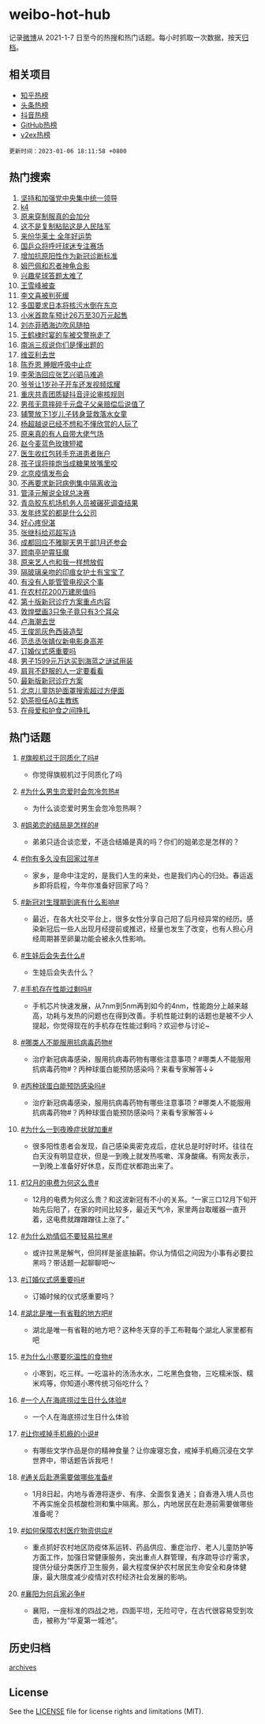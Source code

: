 # weibo-hot-hub

记录[微博](https://www.weibo.com)从 2021-1-7 日至今的热搜和热门话题。每小时抓取一次数据，按天[归档](archives)。

## 相关项目

- [知乎热榜](https://github.com/lonnyzhang423/zhihu-hot-hub)
- [头条热榜](https://github.com/lonnyzhang423/toutiao-hot-hub)
- [抖音热榜](https://github.com/lonnyzhang423/douyin-hot-hub)
- [GitHub热榜](https://github.com/lonnyzhang423/github-hot-hub)
- [v2ex热榜](https://github.com/lonnyzhang423/v2ex-hot-hub)


`更新时间：2023-01-06 18:11:58 +0800`

## 热门搜索

1. [坚持和加强党中央集中统一领导](https://m.weibo.cn/search?containerid=100103type%3D1%26t%3D10%26q%3D%23%E5%9D%9A%E6%8C%81%E5%92%8C%E5%8A%A0%E5%BC%BA%E5%85%9A%E4%B8%AD%E5%A4%AE%E9%9B%86%E4%B8%AD%E7%BB%9F%E4%B8%80%E9%A2%86%E5%AF%BC%23&stream_entry_id=51&isnewpage=1&extparam=seat%3D1%26dgr%3D0%26filter_type%3Drealtimehot%26pos%3D0%26c_type%3D51%26cate%3D10103%26display_time%3D1672999901%26pre_seqid%3D16729999014059854818&luicode=10000011&lfid=106003type%253D25%2526t%253D3%2526disable_hot%253D1%2526filter_type%253Drealtimehot)
1. [k4](https://m.weibo.cn/search?containerid=100103type%3D1%26t%3D10%26q%3Dk4&stream_entry_id=31&isnewpage=1&extparam=seat%3D1%26dgr%3D0%26flag%3D1%26pos%3D0%26lcate%3D5001%26cate%3D5001%26stream_entry_id%3D31%26band_rank%3D1%26filter_type%3Drealtimehot%26c_type%3D31%26q%3Dk4%26realpos%3D1%26display_time%3D1672999901%26pre_seqid%3D16729999014059854818&luicode=10000011&lfid=106003type%253D25%2526t%253D3%2526disable_hot%253D1%2526filter_type%253Drealtimehot)
1. [原来穿制服真的会加分](https://m.weibo.cn/search?containerid=100103type%3D1%26t%3D10%26q%3D%23%E5%8E%9F%E6%9D%A5%E7%A9%BF%E5%88%B6%E6%9C%8D%E7%9C%9F%E7%9A%84%E4%BC%9A%E5%8A%A0%E5%88%86%23&stream_entry_id=31&isnewpage=1&extparam=seat%3D1%26dgr%3D0%26flag%3D1%26pos%3D1%26lcate%3D5001%26cate%3D5001%26stream_entry_id%3D31%26band_rank%3D2%26filter_type%3Drealtimehot%26c_type%3D31%26q%3D%2523%25E5%258E%259F%25E6%259D%25A5%25E7%25A9%25BF%25E5%2588%25B6%25E6%259C%258D%25E7%259C%259F%25E7%259A%2584%25E4%25BC%259A%25E5%258A%25A0%25E5%2588%2586%2523%26realpos%3D2%26display_time%3D1672999901%26pre_seqid%3D16729999014059854818&luicode=10000011&lfid=106003type%253D25%2526t%253D3%2526disable_hot%253D1%2526filter_type%253Drealtimehot)
1. [这不是复制粘贴这是人民陆军](https://m.weibo.cn/search?containerid=100103type%3D1%26t%3D10%26q%3D%23%E8%BF%99%E4%B8%8D%E6%98%AF%E5%A4%8D%E5%88%B6%E7%B2%98%E8%B4%B4%E8%BF%99%E6%98%AF%E4%BA%BA%E6%B0%91%E9%99%86%E5%86%9B%23&stream_entry_id=31&isnewpage=1&extparam=seat%3D1%26dgr%3D0%26flag%3D1%26pos%3D2%26lcate%3D5001%26cate%3D5001%26stream_entry_id%3D31%26band_rank%3D3%26filter_type%3Drealtimehot%26c_type%3D31%26q%3D%2523%25E8%25BF%2599%25E4%25B8%258D%25E6%2598%25AF%25E5%25A4%258D%25E5%2588%25B6%25E7%25B2%2598%25E8%25B4%25B4%25E8%25BF%2599%25E6%2598%25AF%25E4%25BA%25BA%25E6%25B0%2591%25E9%2599%2586%25E5%2586%259B%2523%26realpos%3D3%26display_time%3D1672999901%26pre_seqid%3D16729999014059854818&luicode=10000011&lfid=106003type%253D25%2526t%253D3%2526disable_hot%253D1%2526filter_type%253Drealtimehot)
1. [来份华莱士 全年好运势](https://m.weibo.cn/search?containerid=100103type%3D1%26t%3D10%26q%3D%23%E6%9D%A5%E4%BB%BD%E5%8D%8E%E8%8E%B1%E5%A3%AB+%E5%85%A8%E5%B9%B4%E5%A5%BD%E8%BF%90%E5%8A%BF%23&stream_entry_id=31&isnewpage=1&extparam=seat%3D1%26pos%3D3%26lcate%3D5001%26cate%3D5001%26stream_entry_id%3D31%26band_rank%3D4%26topic_ad%3D1%26filter_type%3Drealtimehot%26adid%3D177376%26c_type%3D31%26q%3D%2523%25E6%259D%25A5%25E4%25BB%25BD%25E5%258D%258E%25E8%258E%25B1%25E5%25A3%25AB%2520%25E5%2585%25A8%25E5%25B9%25B4%25E5%25A5%25BD%25E8%25BF%2590%25E5%258A%25BF%2523%26dgr%3D0%26display_time%3D1672999901%26pre_seqid%3D16729999014059854818&luicode=10000011&lfid=106003type%253D25%2526t%253D3%2526disable_hot%253D1%2526filter_type%253Drealtimehot)
1. [国乒众将呼吁球迷专注赛场](https://m.weibo.cn/search?containerid=100103type%3D1%26t%3D10%26q%3D%23%E5%9B%BD%E4%B9%92%E4%BC%97%E5%B0%86%E5%91%BC%E5%90%81%E7%90%83%E8%BF%B7%E4%B8%93%E6%B3%A8%E8%B5%9B%E5%9C%BA%23&stream_entry_id=31&isnewpage=1&extparam=seat%3D1%26dgr%3D0%26flag%3D1%26pos%3D4%26lcate%3D5001%26cate%3D5001%26stream_entry_id%3D31%26band_rank%3D4%26filter_type%3Drealtimehot%26c_type%3D31%26q%3D%2523%25E5%259B%25BD%25E4%25B9%2592%25E4%25BC%2597%25E5%25B0%2586%25E5%2591%25BC%25E5%2590%2581%25E7%2590%2583%25E8%25BF%25B7%25E4%25B8%2593%25E6%25B3%25A8%25E8%25B5%259B%25E5%259C%25BA%2523%26realpos%3D4%26display_time%3D1672999901%26pre_seqid%3D16729999014059854818&luicode=10000011&lfid=106003type%253D25%2526t%253D3%2526disable_hot%253D1%2526filter_type%253Drealtimehot)
1. [增加抗原阳性作为新冠诊断标准](https://m.weibo.cn/search?containerid=100103type%3D1%26t%3D10%26q%3D%23%E5%A2%9E%E5%8A%A0%E6%8A%97%E5%8E%9F%E9%98%B3%E6%80%A7%E4%BD%9C%E4%B8%BA%E6%96%B0%E5%86%A0%E8%AF%8A%E6%96%AD%E6%A0%87%E5%87%86%23&stream_entry_id=31&isnewpage=1&extparam=seat%3D1%26dgr%3D0%26flag%3D1%26pos%3D5%26lcate%3D5001%26cate%3D5001%26stream_entry_id%3D31%26band_rank%3D5%26filter_type%3Drealtimehot%26c_type%3D31%26q%3D%2523%25E5%25A2%259E%25E5%258A%25A0%25E6%258A%2597%25E5%258E%259F%25E9%2598%25B3%25E6%2580%25A7%25E4%25BD%259C%25E4%25B8%25BA%25E6%2596%25B0%25E5%2586%25A0%25E8%25AF%258A%25E6%2596%25AD%25E6%25A0%2587%25E5%2587%2586%2523%26realpos%3D5%26display_time%3D1672999901%26pre_seqid%3D16729999014059854818&luicode=10000011&lfid=106003type%253D25%2526t%253D3%2526disable_hot%253D1%2526filter_type%253Drealtimehot)
1. [姆巴佩和忍者神龟合影](https://m.weibo.cn/search?containerid=100103type%3D1%26t%3D10%26q%3D%23%E5%A7%86%E5%B7%B4%E4%BD%A9%E5%92%8C%E5%BF%8D%E8%80%85%E7%A5%9E%E9%BE%9F%E5%90%88%E5%BD%B1%23&stream_entry_id=31&isnewpage=1&extparam=seat%3D1%26dgr%3D0%26flag%3D1%26pos%3D6%26lcate%3D5001%26cate%3D5001%26stream_entry_id%3D31%26band_rank%3D6%26filter_type%3Drealtimehot%26c_type%3D31%26q%3D%2523%25E5%25A7%2586%25E5%25B7%25B4%25E4%25BD%25A9%25E5%2592%258C%25E5%25BF%258D%25E8%2580%2585%25E7%25A5%259E%25E9%25BE%259F%25E5%2590%2588%25E5%25BD%25B1%2523%26realpos%3D6%26display_time%3D1672999901%26pre_seqid%3D16729999014059854818&luicode=10000011&lfid=106003type%253D25%2526t%253D3%2526disable_hot%253D1%2526filter_type%253Drealtimehot)
1. [兴趣星球答题太难了](https://m.weibo.cn/search?containerid=100103type%3D1%26t%3D10%26q%3D%23%E5%85%B4%E8%B6%A3%E6%98%9F%E7%90%83%E7%AD%94%E9%A2%98%E5%A4%AA%E9%9A%BE%E4%BA%86%23&stream_entry_id=31&isnewpage=1&extparam=seat%3D1%26pos%3D7%26lcate%3D5001%26cate%3D5001%26stream_entry_id%3D31%26band_rank%3D7%26filter_type%3Drealtimehot%26adid%3D177410%26c_type%3D31%26q%3D%2523%25E5%2585%25B4%25E8%25B6%25A3%25E6%2598%259F%25E7%2590%2583%25E7%25AD%2594%25E9%25A2%2598%25E5%25A4%25AA%25E9%259A%25BE%25E4%25BA%2586%2523%26dgr%3D0%26display_time%3D1672999901%26pre_seqid%3D16729999014059854818&luicode=10000011&lfid=106003type%253D25%2526t%253D3%2526disable_hot%253D1%2526filter_type%253Drealtimehot)
1. [王雪峰被查](https://m.weibo.cn/search?containerid=100103type%3D1%26t%3D10%26q%3D%23%E7%8E%8B%E9%9B%AA%E5%B3%B0%E8%A2%AB%E6%9F%A5%23&stream_entry_id=31&isnewpage=1&extparam=seat%3D1%26dgr%3D0%26flag%3D0%26pos%3D8%26lcate%3D5001%26cate%3D5001%26stream_entry_id%3D31%26band_rank%3D7%26filter_type%3Drealtimehot%26c_type%3D31%26q%3D%2523%25E7%258E%258B%25E9%259B%25AA%25E5%25B3%25B0%25E8%25A2%25AB%25E6%259F%25A5%2523%26realpos%3D7%26display_time%3D1672999901%26pre_seqid%3D16729999014059854818&luicode=10000011&lfid=106003type%253D25%2526t%253D3%2526disable_hot%253D1%2526filter_type%253Drealtimehot)
1. [李文喜被判死缓](https://m.weibo.cn/search?containerid=100103type%3D1%26t%3D10%26q%3D%23%E6%9D%8E%E6%96%87%E5%96%9C%E8%A2%AB%E5%88%A4%E6%AD%BB%E7%BC%93%23&stream_entry_id=31&isnewpage=1&extparam=seat%3D1%26dgr%3D0%26flag%3D1%26pos%3D9%26lcate%3D5001%26cate%3D5001%26stream_entry_id%3D31%26band_rank%3D8%26filter_type%3Drealtimehot%26c_type%3D31%26q%3D%2523%25E6%259D%258E%25E6%2596%2587%25E5%2596%259C%25E8%25A2%25AB%25E5%2588%25A4%25E6%25AD%25BB%25E7%25BC%2593%2523%26realpos%3D8%26display_time%3D1672999901%26pre_seqid%3D16729999014059854818&luicode=10000011&lfid=106003type%253D25%2526t%253D3%2526disable_hot%253D1%2526filter_type%253Drealtimehot)
1. [多国要求日本将核污水倒在东京](https://m.weibo.cn/search?containerid=100103type%3D1%26t%3D10%26q%3D%23%E5%A4%9A%E5%9B%BD%E8%A6%81%E6%B1%82%E6%97%A5%E6%9C%AC%E5%B0%86%E6%A0%B8%E6%B1%A1%E6%B0%B4%E5%80%92%E5%9C%A8%E4%B8%9C%E4%BA%AC%23&stream_entry_id=31&isnewpage=1&extparam=seat%3D1%26dgr%3D0%26flag%3D0%26pos%3D10%26lcate%3D5001%26cate%3D5001%26stream_entry_id%3D31%26band_rank%3D9%26filter_type%3Drealtimehot%26c_type%3D31%26q%3D%2523%25E5%25A4%259A%25E5%259B%25BD%25E8%25A6%2581%25E6%25B1%2582%25E6%2597%25A5%25E6%259C%25AC%25E5%25B0%2586%25E6%25A0%25B8%25E6%25B1%25A1%25E6%25B0%25B4%25E5%2580%2592%25E5%259C%25A8%25E4%25B8%259C%25E4%25BA%25AC%2523%26realpos%3D9%26display_time%3D1672999901%26pre_seqid%3D16729999014059854818&luicode=10000011&lfid=106003type%253D25%2526t%253D3%2526disable_hot%253D1%2526filter_type%253Drealtimehot)
1. [小米首款车预计26万至30万元起售](https://m.weibo.cn/search?containerid=100103type%3D1%26t%3D10%26q%3D%23%E5%B0%8F%E7%B1%B3%E9%A6%96%E6%AC%BE%E8%BD%A6%E9%A2%84%E8%AE%A126%E4%B8%87%E8%87%B330%E4%B8%87%E5%85%83%E8%B5%B7%E5%94%AE%23&stream_entry_id=31&isnewpage=1&extparam=seat%3D1%26dgr%3D0%26flag%3D1%26pos%3D11%26lcate%3D5001%26cate%3D5001%26stream_entry_id%3D31%26band_rank%3D10%26filter_type%3Drealtimehot%26c_type%3D31%26q%3D%2523%25E5%25B0%258F%25E7%25B1%25B3%25E9%25A6%2596%25E6%25AC%25BE%25E8%25BD%25A6%25E9%25A2%2584%25E8%25AE%25A126%25E4%25B8%2587%25E8%2587%25B330%25E4%25B8%2587%25E5%2585%2583%25E8%25B5%25B7%25E5%2594%25AE%2523%26realpos%3D10%26display_time%3D1672999901%26pre_seqid%3D16729999014059854818&luicode=10000011&lfid=106003type%253D25%2526t%253D3%2526disable_hot%253D1%2526filter_type%253Drealtimehot)
1. [刘亦菲晒海边吹风随拍](https://m.weibo.cn/search?containerid=100103type%3D1%26t%3D10%26q%3D%23%E5%88%98%E4%BA%A6%E8%8F%B2%E6%99%92%E6%B5%B7%E8%BE%B9%E5%90%B9%E9%A3%8E%E9%9A%8F%E6%8B%8D%23&stream_entry_id=31&isnewpage=1&extparam=seat%3D1%26dgr%3D0%26flag%3D1%26pos%3D12%26lcate%3D5001%26cate%3D5001%26stream_entry_id%3D31%26band_rank%3D11%26filter_type%3Drealtimehot%26c_type%3D31%26q%3D%2523%25E5%2588%2598%25E4%25BA%25A6%25E8%258F%25B2%25E6%2599%2592%25E6%25B5%25B7%25E8%25BE%25B9%25E5%2590%25B9%25E9%25A3%258E%25E9%259A%258F%25E6%258B%258D%2523%26realpos%3D11%26display_time%3D1672999901%26pre_seqid%3D16729999014059854818&luicode=10000011&lfid=106003type%253D25%2526t%253D3%2526disable_hot%253D1%2526filter_type%253Drealtimehot)
1. [王鹤棣时宴的车被交警拖走了](https://m.weibo.cn/search?containerid=100103type%3D1%26t%3D10%26q%3D%23%E7%8E%8B%E9%B9%A4%E6%A3%A3%E6%97%B6%E5%AE%B4%E7%9A%84%E8%BD%A6%E8%A2%AB%E4%BA%A4%E8%AD%A6%E6%8B%96%E8%B5%B0%E4%BA%86%23&stream_entry_id=31&isnewpage=1&extparam=seat%3D1%26dgr%3D0%26flag%3D2%26pos%3D13%26lcate%3D5001%26cate%3D5001%26stream_entry_id%3D31%26band_rank%3D12%26filter_type%3Drealtimehot%26c_type%3D31%26q%3D%2523%25E7%258E%258B%25E9%25B9%25A4%25E6%25A3%25A3%25E6%2597%25B6%25E5%25AE%25B4%25E7%259A%2584%25E8%25BD%25A6%25E8%25A2%25AB%25E4%25BA%25A4%25E8%25AD%25A6%25E6%258B%2596%25E8%25B5%25B0%25E4%25BA%2586%2523%26realpos%3D12%26display_time%3D1672999901%26pre_seqid%3D16729999014059854818&luicode=10000011&lfid=106003type%253D25%2526t%253D3%2526disable_hot%253D1%2526filter_type%253Drealtimehot)
1. [南派三叔说你们是懂出题的](https://m.weibo.cn/search?containerid=100103type%3D1%26t%3D10%26q%3D%23%E5%8D%97%E6%B4%BE%E4%B8%89%E5%8F%94%E8%AF%B4%E4%BD%A0%E4%BB%AC%E6%98%AF%E6%87%82%E5%87%BA%E9%A2%98%E7%9A%84%23&stream_entry_id=31&isnewpage=1&extparam=seat%3D1%26dgr%3D0%26flag%3D1%26pos%3D14%26lcate%3D5001%26cate%3D5001%26stream_entry_id%3D31%26band_rank%3D13%26filter_type%3Drealtimehot%26c_type%3D31%26q%3D%2523%25E5%258D%2597%25E6%25B4%25BE%25E4%25B8%2589%25E5%258F%2594%25E8%25AF%25B4%25E4%25BD%25A0%25E4%25BB%25AC%25E6%2598%25AF%25E6%2587%2582%25E5%2587%25BA%25E9%25A2%2598%25E7%259A%2584%2523%26realpos%3D13%26display_time%3D1672999901%26pre_seqid%3D16729999014059854818&luicode=10000011&lfid=106003type%253D25%2526t%253D3%2526disable_hot%253D1%2526filter_type%253Drealtimehot)
1. [维亚利去世](https://m.weibo.cn/search?containerid=100103type%3D1%26t%3D10%26q%3D%23%E7%BB%B4%E4%BA%9A%E5%88%A9%E5%8E%BB%E4%B8%96%23&stream_entry_id=31&isnewpage=1&extparam=seat%3D1%26dgr%3D0%26flag%3D1%26pos%3D15%26lcate%3D5001%26cate%3D5001%26stream_entry_id%3D31%26band_rank%3D14%26filter_type%3Drealtimehot%26c_type%3D31%26q%3D%2523%25E7%25BB%25B4%25E4%25BA%259A%25E5%2588%25A9%25E5%258E%25BB%25E4%25B8%2596%2523%26realpos%3D14%26display_time%3D1672999901%26pre_seqid%3D16729999014059854818&luicode=10000011&lfid=106003type%253D25%2526t%253D3%2526disable_hot%253D1%2526filter_type%253Drealtimehot)
1. [陈乔恩 睡眠呼吸中止症](https://m.weibo.cn/search?containerid=100103type%3D1%26t%3D10%26q%3D%E9%99%88%E4%B9%94%E6%81%A9+%E7%9D%A1%E7%9C%A0%E5%91%BC%E5%90%B8%E4%B8%AD%E6%AD%A2%E7%97%87&stream_entry_id=31&isnewpage=1&extparam=seat%3D1%26dgr%3D0%26flag%3D2%26pos%3D16%26lcate%3D5001%26cate%3D5001%26stream_entry_id%3D31%26band_rank%3D15%26filter_type%3Drealtimehot%26c_type%3D31%26q%3D%25E9%2599%2588%25E4%25B9%2594%25E6%2581%25A9%2520%25E7%259D%25A1%25E7%259C%25A0%25E5%2591%25BC%25E5%2590%25B8%25E4%25B8%25AD%25E6%25AD%25A2%25E7%2597%2587%26realpos%3D15%26display_time%3D1672999901%26pre_seqid%3D16729999014059854818&luicode=10000011&lfid=106003type%253D25%2526t%253D3%2526disable_hot%253D1%2526filter_type%253Drealtimehot)
1. [李荣浩回应张艺兴驷马难追](https://m.weibo.cn/search?containerid=100103type%3D1%26t%3D10%26q%3D%23%E6%9D%8E%E8%8D%A3%E6%B5%A9%E5%9B%9E%E5%BA%94%E5%BC%A0%E8%89%BA%E5%85%B4%E9%A9%B7%E9%A9%AC%E9%9A%BE%E8%BF%BD%23&stream_entry_id=31&isnewpage=1&extparam=seat%3D1%26dgr%3D0%26flag%3D0%26pos%3D17%26lcate%3D5001%26cate%3D5001%26stream_entry_id%3D31%26band_rank%3D16%26filter_type%3Drealtimehot%26c_type%3D31%26q%3D%2523%25E6%259D%258E%25E8%258D%25A3%25E6%25B5%25A9%25E5%259B%259E%25E5%25BA%2594%25E5%25BC%25A0%25E8%2589%25BA%25E5%2585%25B4%25E9%25A9%25B7%25E9%25A9%25AC%25E9%259A%25BE%25E8%25BF%25BD%2523%26realpos%3D16%26display_time%3D1672999901%26pre_seqid%3D16729999014059854818&luicode=10000011&lfid=106003type%253D25%2526t%253D3%2526disable_hot%253D1%2526filter_type%253Drealtimehot)
1. [爷爷让1岁孙子开车还发视频炫耀](https://m.weibo.cn/search?containerid=100103type%3D1%26t%3D10%26q%3D%23%E7%88%B7%E7%88%B7%E8%AE%A91%E5%B2%81%E5%AD%99%E5%AD%90%E5%BC%80%E8%BD%A6%E8%BF%98%E5%8F%91%E8%A7%86%E9%A2%91%E7%82%AB%E8%80%80%23&stream_entry_id=31&isnewpage=1&extparam=seat%3D1%26dgr%3D0%26flag%3D0%26pos%3D18%26lcate%3D5001%26cate%3D5001%26stream_entry_id%3D31%26band_rank%3D17%26filter_type%3Drealtimehot%26c_type%3D31%26q%3D%2523%25E7%2588%25B7%25E7%2588%25B7%25E8%25AE%25A91%25E5%25B2%2581%25E5%25AD%2599%25E5%25AD%2590%25E5%25BC%2580%25E8%25BD%25A6%25E8%25BF%2598%25E5%258F%2591%25E8%25A7%2586%25E9%25A2%2591%25E7%2582%25AB%25E8%2580%2580%2523%26realpos%3D17%26display_time%3D1672999901%26pre_seqid%3D16729999014059854818&luicode=10000011&lfid=106003type%253D25%2526t%253D3%2526disable_hot%253D1%2526filter_type%253Drealtimehot)
1. [重庆共青团质疑抖音评论审核规则](https://m.weibo.cn/search?containerid=100103type%3D1%26t%3D10%26q%3D%23%E9%87%8D%E5%BA%86%E5%85%B1%E9%9D%92%E5%9B%A2%E8%B4%A8%E7%96%91%E6%8A%96%E9%9F%B3%E8%AF%84%E8%AE%BA%E5%AE%A1%E6%A0%B8%E8%A7%84%E5%88%99%23&stream_entry_id=31&isnewpage=1&extparam=seat%3D1%26dgr%3D0%26flag%3D0%26pos%3D19%26lcate%3D5001%26cate%3D5001%26stream_entry_id%3D31%26band_rank%3D18%26filter_type%3Drealtimehot%26c_type%3D31%26q%3D%2523%25E9%2587%258D%25E5%25BA%2586%25E5%2585%25B1%25E9%259D%2592%25E5%259B%25A2%25E8%25B4%25A8%25E7%2596%2591%25E6%258A%2596%25E9%259F%25B3%25E8%25AF%2584%25E8%25AE%25BA%25E5%25AE%25A1%25E6%25A0%25B8%25E8%25A7%2584%25E5%2588%2599%2523%26realpos%3D18%26display_time%3D1672999901%26pre_seqid%3D16729999014059854818&luicode=10000011&lfid=106003type%253D25%2526t%253D3%2526disable_hot%253D1%2526filter_type%253Drealtimehot)
1. [男孩无意摔碎千元盘子父亲赔偿后说值了](https://m.weibo.cn/search?containerid=100103type%3D1%26t%3D10%26q%3D%23%E7%94%B7%E5%AD%A9%E6%97%A0%E6%84%8F%E6%91%94%E7%A2%8E%E5%8D%83%E5%85%83%E7%9B%98%E5%AD%90%E7%88%B6%E4%BA%B2%E8%B5%94%E5%81%BF%E5%90%8E%E8%AF%B4%E5%80%BC%E4%BA%86%23&stream_entry_id=31&isnewpage=1&extparam=seat%3D1%26dgr%3D0%26flag%3D2%26pos%3D20%26lcate%3D5001%26cate%3D5001%26stream_entry_id%3D31%26band_rank%3D19%26filter_type%3Drealtimehot%26c_type%3D31%26q%3D%2523%25E7%2594%25B7%25E5%25AD%25A9%25E6%2597%25A0%25E6%2584%258F%25E6%2591%2594%25E7%25A2%258E%25E5%258D%2583%25E5%2585%2583%25E7%259B%2598%25E5%25AD%2590%25E7%2588%25B6%25E4%25BA%25B2%25E8%25B5%2594%25E5%2581%25BF%25E5%2590%258E%25E8%25AF%25B4%25E5%2580%25BC%25E4%25BA%2586%2523%26realpos%3D19%26display_time%3D1672999901%26pre_seqid%3D16729999014059854818&luicode=10000011&lfid=106003type%253D25%2526t%253D3%2526disable_hot%253D1%2526filter_type%253Drealtimehot)
1. [辅警放下1岁儿子转身营救落水女童](https://m.weibo.cn/search?containerid=100103type%3D1%26t%3D10%26q%3D%23%E8%BE%85%E8%AD%A6%E6%94%BE%E4%B8%8B1%E5%B2%81%E5%84%BF%E5%AD%90%E8%BD%AC%E8%BA%AB%E8%90%A5%E6%95%91%E8%90%BD%E6%B0%B4%E5%A5%B3%E7%AB%A5%23&stream_entry_id=31&isnewpage=1&extparam=seat%3D1%26dgr%3D0%26flag%3D1%26pos%3D21%26lcate%3D5001%26cate%3D5001%26stream_entry_id%3D31%26band_rank%3D20%26filter_type%3Drealtimehot%26c_type%3D31%26q%3D%2523%25E8%25BE%2585%25E8%25AD%25A6%25E6%2594%25BE%25E4%25B8%258B1%25E5%25B2%2581%25E5%2584%25BF%25E5%25AD%2590%25E8%25BD%25AC%25E8%25BA%25AB%25E8%2590%25A5%25E6%2595%2591%25E8%2590%25BD%25E6%25B0%25B4%25E5%25A5%25B3%25E7%25AB%25A5%2523%26realpos%3D20%26display_time%3D1672999901%26pre_seqid%3D16729999014059854818&luicode=10000011&lfid=106003type%253D25%2526t%253D3%2526disable_hot%253D1%2526filter_type%253Drealtimehot)
1. [杨超越说已经不想和不懂欣赏的人玩了](https://m.weibo.cn/search?containerid=100103type%3D1%26t%3D10%26q%3D%23%E6%9D%A8%E8%B6%85%E8%B6%8A%E8%AF%B4%E5%B7%B2%E7%BB%8F%E4%B8%8D%E6%83%B3%E5%92%8C%E4%B8%8D%E6%87%82%E6%AC%A3%E8%B5%8F%E7%9A%84%E4%BA%BA%E7%8E%A9%E4%BA%86%23&stream_entry_id=31&isnewpage=1&extparam=seat%3D1%26dgr%3D0%26flag%3D1%26pos%3D22%26lcate%3D5001%26cate%3D5001%26stream_entry_id%3D31%26band_rank%3D21%26filter_type%3Drealtimehot%26c_type%3D31%26q%3D%2523%25E6%259D%25A8%25E8%25B6%2585%25E8%25B6%258A%25E8%25AF%25B4%25E5%25B7%25B2%25E7%25BB%258F%25E4%25B8%258D%25E6%2583%25B3%25E5%2592%258C%25E4%25B8%258D%25E6%2587%2582%25E6%25AC%25A3%25E8%25B5%258F%25E7%259A%2584%25E4%25BA%25BA%25E7%258E%25A9%25E4%25BA%2586%2523%26realpos%3D21%26display_time%3D1672999901%26pre_seqid%3D16729999014059854818&luicode=10000011&lfid=106003type%253D25%2526t%253D3%2526disable_hot%253D1%2526filter_type%253Drealtimehot)
1. [原来真的有人自带大佬气场](https://m.weibo.cn/search?containerid=100103type%3D1%26t%3D10%26q%3D%23%E5%8E%9F%E6%9D%A5%E7%9C%9F%E7%9A%84%E6%9C%89%E4%BA%BA%E8%87%AA%E5%B8%A6%E5%A4%A7%E4%BD%AC%E6%B0%94%E5%9C%BA%23&stream_entry_id=31&isnewpage=1&extparam=seat%3D1%26dgr%3D0%26flag%3D0%26pos%3D23%26lcate%3D5001%26cate%3D5001%26stream_entry_id%3D31%26band_rank%3D22%26filter_type%3Drealtimehot%26c_type%3D31%26q%3D%2523%25E5%258E%259F%25E6%259D%25A5%25E7%259C%259F%25E7%259A%2584%25E6%259C%2589%25E4%25BA%25BA%25E8%2587%25AA%25E5%25B8%25A6%25E5%25A4%25A7%25E4%25BD%25AC%25E6%25B0%2594%25E5%259C%25BA%2523%26realpos%3D22%26display_time%3D1672999901%26pre_seqid%3D16729999014059854818&luicode=10000011&lfid=106003type%253D25%2526t%253D3%2526disable_hot%253D1%2526filter_type%253Drealtimehot)
1. [赵今麦蓝色玫瑰短裙](https://m.weibo.cn/search?containerid=100103type%3D1%26t%3D10%26q%3D%23%E8%B5%B5%E4%BB%8A%E9%BA%A6%E8%93%9D%E8%89%B2%E7%8E%AB%E7%91%B0%E7%9F%AD%E8%A3%99%23&stream_entry_id=31&isnewpage=1&extparam=seat%3D1%26dgr%3D0%26flag%3D0%26pos%3D24%26lcate%3D5001%26cate%3D5001%26stream_entry_id%3D31%26band_rank%3D23%26filter_type%3Drealtimehot%26c_type%3D31%26q%3D%2523%25E8%25B5%25B5%25E4%25BB%258A%25E9%25BA%25A6%25E8%2593%259D%25E8%2589%25B2%25E7%258E%25AB%25E7%2591%25B0%25E7%259F%25AD%25E8%25A3%2599%2523%26realpos%3D23%26display_time%3D1672999901%26pre_seqid%3D16729999014059854818&luicode=10000011&lfid=106003type%253D25%2526t%253D3%2526disable_hot%253D1%2526filter_type%253Drealtimehot)
1. [医生收红包转手充进患者账户](https://m.weibo.cn/search?containerid=100103type%3D1%26t%3D10%26q%3D%23%E5%8C%BB%E7%94%9F%E6%94%B6%E7%BA%A2%E5%8C%85%E8%BD%AC%E6%89%8B%E5%85%85%E8%BF%9B%E6%82%A3%E8%80%85%E8%B4%A6%E6%88%B7%23&stream_entry_id=31&isnewpage=1&extparam=seat%3D1%26dgr%3D0%26flag%3D0%26pos%3D25%26lcate%3D5001%26cate%3D5001%26stream_entry_id%3D31%26band_rank%3D24%26filter_type%3Drealtimehot%26c_type%3D31%26q%3D%2523%25E5%258C%25BB%25E7%2594%259F%25E6%2594%25B6%25E7%25BA%25A2%25E5%258C%2585%25E8%25BD%25AC%25E6%2589%258B%25E5%2585%2585%25E8%25BF%259B%25E6%2582%25A3%25E8%2580%2585%25E8%25B4%25A6%25E6%2588%25B7%2523%26realpos%3D24%26display_time%3D1672999901%26pre_seqid%3D16729999014059854818&luicode=10000011&lfid=106003type%253D25%2526t%253D3%2526disable_hot%253D1%2526filter_type%253Drealtimehot)
1. [孩子误将摔炮当成糖果放嘴里咬](https://m.weibo.cn/search?containerid=100103type%3D1%26t%3D10%26q%3D%23%E5%AD%A9%E5%AD%90%E8%AF%AF%E5%B0%86%E6%91%94%E7%82%AE%E5%BD%93%E6%88%90%E7%B3%96%E6%9E%9C%E6%94%BE%E5%98%B4%E9%87%8C%E5%92%AC%23&stream_entry_id=31&isnewpage=1&extparam=seat%3D1%26dgr%3D0%26flag%3D0%26pos%3D26%26lcate%3D5001%26cate%3D5001%26stream_entry_id%3D31%26band_rank%3D25%26filter_type%3Drealtimehot%26c_type%3D31%26q%3D%2523%25E5%25AD%25A9%25E5%25AD%2590%25E8%25AF%25AF%25E5%25B0%2586%25E6%2591%2594%25E7%2582%25AE%25E5%25BD%2593%25E6%2588%2590%25E7%25B3%2596%25E6%259E%259C%25E6%2594%25BE%25E5%2598%25B4%25E9%2587%258C%25E5%2592%25AC%2523%26realpos%3D25%26display_time%3D1672999901%26pre_seqid%3D16729999014059854818&luicode=10000011&lfid=106003type%253D25%2526t%253D3%2526disable_hot%253D1%2526filter_type%253Drealtimehot)
1. [北京疫情发布会](https://m.weibo.cn/search?containerid=100103type%3D1%26t%3D10%26q%3D%23%E5%8C%97%E4%BA%AC%E7%96%AB%E6%83%85%E5%8F%91%E5%B8%83%E4%BC%9A%23&stream_entry_id=31&isnewpage=1&extparam=seat%3D1%26dgr%3D0%26flag%3D0%26pos%3D27%26lcate%3D5001%26cate%3D5001%26stream_entry_id%3D31%26band_rank%3D26%26filter_type%3Drealtimehot%26c_type%3D31%26q%3D%2523%25E5%258C%2597%25E4%25BA%25AC%25E7%2596%25AB%25E6%2583%2585%25E5%258F%2591%25E5%25B8%2583%25E4%25BC%259A%2523%26realpos%3D26%26display_time%3D1672999901%26pre_seqid%3D16729999014059854818&luicode=10000011&lfid=106003type%253D25%2526t%253D3%2526disable_hot%253D1%2526filter_type%253Drealtimehot)
1. [不再要求新冠病例集中隔离收治](https://m.weibo.cn/search?containerid=100103type%3D1%26t%3D10%26q%3D%23%E4%B8%8D%E5%86%8D%E8%A6%81%E6%B1%82%E6%96%B0%E5%86%A0%E7%97%85%E4%BE%8B%E9%9B%86%E4%B8%AD%E9%9A%94%E7%A6%BB%E6%94%B6%E6%B2%BB%23&stream_entry_id=31&isnewpage=1&extparam=seat%3D1%26dgr%3D0%26flag%3D1%26pos%3D28%26lcate%3D5001%26cate%3D5001%26stream_entry_id%3D31%26band_rank%3D27%26filter_type%3Drealtimehot%26c_type%3D31%26q%3D%2523%25E4%25B8%258D%25E5%2586%258D%25E8%25A6%2581%25E6%25B1%2582%25E6%2596%25B0%25E5%2586%25A0%25E7%2597%2585%25E4%25BE%258B%25E9%259B%2586%25E4%25B8%25AD%25E9%259A%2594%25E7%25A6%25BB%25E6%2594%25B6%25E6%25B2%25BB%2523%26realpos%3D27%26display_time%3D1672999901%26pre_seqid%3D16729999014059854818&luicode=10000011&lfid=106003type%253D25%2526t%253D3%2526disable_hot%253D1%2526filter_type%253Drealtimehot)
1. [管泽元解说全球总决赛](https://m.weibo.cn/search?containerid=100103type%3D1%26t%3D10%26q%3D%23%E7%AE%A1%E6%B3%BD%E5%85%83%E8%A7%A3%E8%AF%B4%E5%85%A8%E7%90%83%E6%80%BB%E5%86%B3%E8%B5%9B%23&stream_entry_id=31&isnewpage=1&extparam=seat%3D1%26dgr%3D0%26flag%3D1%26pos%3D29%26lcate%3D5001%26cate%3D5001%26stream_entry_id%3D31%26band_rank%3D28%26filter_type%3Drealtimehot%26c_type%3D31%26q%3D%2523%25E7%25AE%25A1%25E6%25B3%25BD%25E5%2585%2583%25E8%25A7%25A3%25E8%25AF%25B4%25E5%2585%25A8%25E7%2590%2583%25E6%2580%25BB%25E5%2586%25B3%25E8%25B5%259B%2523%26realpos%3D28%26display_time%3D1672999901%26pre_seqid%3D16729999014059854818&luicode=10000011&lfid=106003type%253D25%2526t%253D3%2526disable_hot%253D1%2526filter_type%253Drealtimehot)
1. [青岛胶东机场机务人员被碾死调查结果](https://m.weibo.cn/search?containerid=100103type%3D1%26t%3D10%26q%3D%23%E9%9D%92%E5%B2%9B%E8%83%B6%E4%B8%9C%E6%9C%BA%E5%9C%BA%E6%9C%BA%E5%8A%A1%E4%BA%BA%E5%91%98%E8%A2%AB%E7%A2%BE%E6%AD%BB%E8%B0%83%E6%9F%A5%E7%BB%93%E6%9E%9C%23&stream_entry_id=31&isnewpage=1&extparam=seat%3D1%26dgr%3D0%26flag%3D0%26pos%3D30%26lcate%3D5001%26cate%3D5001%26stream_entry_id%3D31%26band_rank%3D29%26filter_type%3Drealtimehot%26c_type%3D31%26q%3D%2523%25E9%259D%2592%25E5%25B2%259B%25E8%2583%25B6%25E4%25B8%259C%25E6%259C%25BA%25E5%259C%25BA%25E6%259C%25BA%25E5%258A%25A1%25E4%25BA%25BA%25E5%2591%2598%25E8%25A2%25AB%25E7%25A2%25BE%25E6%25AD%25BB%25E8%25B0%2583%25E6%259F%25A5%25E7%25BB%2593%25E6%259E%259C%2523%26realpos%3D29%26display_time%3D1672999901%26pre_seqid%3D16729999014059854818&luicode=10000011&lfid=106003type%253D25%2526t%253D3%2526disable_hot%253D1%2526filter_type%253Drealtimehot)
1. [发年终奖的都是什么公司](https://m.weibo.cn/search?containerid=100103type%3D1%26t%3D10%26q%3D%23%E5%8F%91%E5%B9%B4%E7%BB%88%E5%A5%96%E7%9A%84%E9%83%BD%E6%98%AF%E4%BB%80%E4%B9%88%E5%85%AC%E5%8F%B8%23&stream_entry_id=31&isnewpage=1&extparam=seat%3D1%26dgr%3D0%26flag%3D0%26pos%3D31%26lcate%3D5001%26cate%3D5001%26stream_entry_id%3D31%26band_rank%3D30%26filter_type%3Drealtimehot%26c_type%3D31%26q%3D%2523%25E5%258F%2591%25E5%25B9%25B4%25E7%25BB%2588%25E5%25A5%2596%25E7%259A%2584%25E9%2583%25BD%25E6%2598%25AF%25E4%25BB%2580%25E4%25B9%2588%25E5%2585%25AC%25E5%258F%25B8%2523%26realpos%3D30%26display_time%3D1672999901%26pre_seqid%3D16729999014059854818&luicode=10000011&lfid=106003type%253D25%2526t%253D3%2526disable_hot%253D1%2526filter_type%253Drealtimehot)
1. [好心疼倪湛](https://m.weibo.cn/search?containerid=100103type%3D1%26t%3D10%26q%3D%23%E5%A5%BD%E5%BF%83%E7%96%BC%E5%80%AA%E6%B9%9B%23&stream_entry_id=31&isnewpage=1&extparam=seat%3D1%26dgr%3D0%26flag%3D1%26pos%3D32%26lcate%3D5001%26cate%3D5001%26stream_entry_id%3D31%26band_rank%3D31%26filter_type%3Drealtimehot%26c_type%3D31%26q%3D%2523%25E5%25A5%25BD%25E5%25BF%2583%25E7%2596%25BC%25E5%2580%25AA%25E6%25B9%259B%2523%26realpos%3D31%26display_time%3D1672999901%26pre_seqid%3D16729999014059854818&luicode=10000011&lfid=106003type%253D25%2526t%253D3%2526disable_hot%253D1%2526filter_type%253Drealtimehot)
1. [张继科给邓超写诗](https://m.weibo.cn/search?containerid=100103type%3D1%26t%3D10%26q%3D%23%E5%BC%A0%E7%BB%A7%E7%A7%91%E7%BB%99%E9%82%93%E8%B6%85%E5%86%99%E8%AF%97%23&stream_entry_id=31&isnewpage=1&extparam=seat%3D1%26dgr%3D0%26flag%3D1%26pos%3D33%26lcate%3D5001%26cate%3D5001%26stream_entry_id%3D31%26band_rank%3D32%26filter_type%3Drealtimehot%26c_type%3D31%26q%3D%2523%25E5%25BC%25A0%25E7%25BB%25A7%25E7%25A7%2591%25E7%25BB%2599%25E9%2582%2593%25E8%25B6%2585%25E5%2586%2599%25E8%25AF%2597%2523%26realpos%3D32%26display_time%3D1672999901%26pre_seqid%3D16729999014059854818&luicode=10000011&lfid=106003type%253D25%2526t%253D3%2526disable_hot%253D1%2526filter_type%253Drealtimehot)
1. [成都回应不雅聊天男干部1月还参会](https://m.weibo.cn/search?containerid=100103type%3D1%26t%3D10%26q%3D%23%E6%88%90%E9%83%BD%E5%9B%9E%E5%BA%94%E4%B8%8D%E9%9B%85%E8%81%8A%E5%A4%A9%E7%94%B7%E5%B9%B2%E9%83%A81%E6%9C%88%E8%BF%98%E5%8F%82%E4%BC%9A%23&stream_entry_id=31&isnewpage=1&extparam=seat%3D1%26dgr%3D0%26flag%3D0%26pos%3D34%26lcate%3D5001%26cate%3D5001%26stream_entry_id%3D31%26band_rank%3D33%26filter_type%3Drealtimehot%26c_type%3D31%26q%3D%2523%25E6%2588%2590%25E9%2583%25BD%25E5%259B%259E%25E5%25BA%2594%25E4%25B8%258D%25E9%259B%2585%25E8%2581%258A%25E5%25A4%25A9%25E7%2594%25B7%25E5%25B9%25B2%25E9%2583%25A81%25E6%259C%2588%25E8%25BF%2598%25E5%258F%2582%25E4%25BC%259A%2523%26realpos%3D33%26display_time%3D1672999901%26pre_seqid%3D16729999014059854818&luicode=10000011&lfid=106003type%253D25%2526t%253D3%2526disable_hot%253D1%2526filter_type%253Drealtimehot)
1. [顾南亭护霄狂魔](https://m.weibo.cn/search?containerid=100103type%3D1%26t%3D10%26q%3D%23%E9%A1%BE%E5%8D%97%E4%BA%AD%E6%8A%A4%E9%9C%84%E7%8B%82%E9%AD%94%23&stream_entry_id=31&isnewpage=1&extparam=seat%3D1%26dgr%3D0%26flag%3D1%26pos%3D35%26lcate%3D5001%26cate%3D5001%26stream_entry_id%3D31%26band_rank%3D34%26filter_type%3Drealtimehot%26c_type%3D31%26q%3D%2523%25E9%25A1%25BE%25E5%258D%2597%25E4%25BA%25AD%25E6%258A%25A4%25E9%259C%2584%25E7%258B%2582%25E9%25AD%2594%2523%26realpos%3D34%26display_time%3D1672999901%26pre_seqid%3D16729999014059854818&luicode=10000011&lfid=106003type%253D25%2526t%253D3%2526disable_hot%253D1%2526filter_type%253Drealtimehot)
1. [原来艺人也和我一样想放假](https://m.weibo.cn/search?containerid=100103type%3D1%26t%3D10%26q%3D%23%E5%8E%9F%E6%9D%A5%E8%89%BA%E4%BA%BA%E4%B9%9F%E5%92%8C%E6%88%91%E4%B8%80%E6%A0%B7%E6%83%B3%E6%94%BE%E5%81%87%23&stream_entry_id=31&isnewpage=1&extparam=seat%3D1%26dgr%3D0%26flag%3D1%26pos%3D36%26lcate%3D5001%26cate%3D5001%26stream_entry_id%3D31%26band_rank%3D35%26filter_type%3Drealtimehot%26c_type%3D31%26q%3D%2523%25E5%258E%259F%25E6%259D%25A5%25E8%2589%25BA%25E4%25BA%25BA%25E4%25B9%259F%25E5%2592%258C%25E6%2588%2591%25E4%25B8%2580%25E6%25A0%25B7%25E6%2583%25B3%25E6%2594%25BE%25E5%2581%2587%2523%26realpos%3D35%26display_time%3D1672999901%26pre_seqid%3D16729999014059854818&luicode=10000011&lfid=106003type%253D25%2526t%253D3%2526disable_hot%253D1%2526filter_type%253Drealtimehot)
1. [隔玻璃亲吻的印痕女护士有宝宝了](https://m.weibo.cn/search?containerid=100103type%3D1%26t%3D10%26q%3D%23%E9%9A%94%E7%8E%BB%E7%92%83%E4%BA%B2%E5%90%BB%E7%9A%84%E5%8D%B0%E7%97%95%E5%A5%B3%E6%8A%A4%E5%A3%AB%E6%9C%89%E5%AE%9D%E5%AE%9D%E4%BA%86%23&stream_entry_id=31&isnewpage=1&extparam=seat%3D1%26dgr%3D0%26flag%3D0%26pos%3D37%26lcate%3D5001%26cate%3D5001%26stream_entry_id%3D31%26band_rank%3D36%26filter_type%3Drealtimehot%26c_type%3D31%26q%3D%2523%25E9%259A%2594%25E7%258E%25BB%25E7%2592%2583%25E4%25BA%25B2%25E5%2590%25BB%25E7%259A%2584%25E5%258D%25B0%25E7%2597%2595%25E5%25A5%25B3%25E6%258A%25A4%25E5%25A3%25AB%25E6%259C%2589%25E5%25AE%259D%25E5%25AE%259D%25E4%25BA%2586%2523%26realpos%3D36%26display_time%3D1672999901%26pre_seqid%3D16729999014059854818&luicode=10000011&lfid=106003type%253D25%2526t%253D3%2526disable_hot%253D1%2526filter_type%253Drealtimehot)
1. [有没有人能管管电视这个事](https://m.weibo.cn/search?containerid=100103type%3D1%26t%3D10%26q%3D%23%E6%9C%89%E6%B2%A1%E6%9C%89%E4%BA%BA%E8%83%BD%E7%AE%A1%E7%AE%A1%E7%94%B5%E8%A7%86%E8%BF%99%E4%B8%AA%E4%BA%8B%23&stream_entry_id=31&isnewpage=1&extparam=seat%3D1%26dgr%3D0%26flag%3D1%26pos%3D38%26lcate%3D5001%26cate%3D5001%26stream_entry_id%3D31%26band_rank%3D37%26filter_type%3Drealtimehot%26c_type%3D31%26q%3D%2523%25E6%259C%2589%25E6%25B2%25A1%25E6%259C%2589%25E4%25BA%25BA%25E8%2583%25BD%25E7%25AE%25A1%25E7%25AE%25A1%25E7%2594%25B5%25E8%25A7%2586%25E8%25BF%2599%25E4%25B8%25AA%25E4%25BA%258B%2523%26realpos%3D37%26display_time%3D1672999901%26pre_seqid%3D16729999014059854818&luicode=10000011&lfid=106003type%253D25%2526t%253D3%2526disable_hot%253D1%2526filter_type%253Drealtimehot)
1. [在农村花200万建房值吗](https://m.weibo.cn/search?containerid=100103type%3D1%26t%3D10%26q%3D%23%E5%9C%A8%E5%86%9C%E6%9D%91%E8%8A%B1200%E4%B8%87%E5%BB%BA%E6%88%BF%E5%80%BC%E5%90%97%23&stream_entry_id=31&isnewpage=1&extparam=seat%3D1%26dgr%3D0%26flag%3D0%26pos%3D39%26lcate%3D5001%26cate%3D5001%26stream_entry_id%3D31%26band_rank%3D38%26filter_type%3Drealtimehot%26c_type%3D31%26q%3D%2523%25E5%259C%25A8%25E5%2586%259C%25E6%259D%2591%25E8%258A%25B1200%25E4%25B8%2587%25E5%25BB%25BA%25E6%2588%25BF%25E5%2580%25BC%25E5%2590%2597%2523%26realpos%3D38%26display_time%3D1672999901%26pre_seqid%3D16729999014059854818&luicode=10000011&lfid=106003type%253D25%2526t%253D3%2526disable_hot%253D1%2526filter_type%253Drealtimehot)
1. [第十版新冠诊疗方案重点内容](https://m.weibo.cn/search?containerid=100103type%3D1%26t%3D10%26q%3D%23%E7%AC%AC%E5%8D%81%E7%89%88%E6%96%B0%E5%86%A0%E8%AF%8A%E7%96%97%E6%96%B9%E6%A1%88%E9%87%8D%E7%82%B9%E5%86%85%E5%AE%B9%23&stream_entry_id=31&isnewpage=1&extparam=seat%3D1%26dgr%3D0%26flag%3D1%26pos%3D40%26lcate%3D5001%26cate%3D5001%26stream_entry_id%3D31%26band_rank%3D39%26filter_type%3Drealtimehot%26c_type%3D31%26q%3D%2523%25E7%25AC%25AC%25E5%258D%2581%25E7%2589%2588%25E6%2596%25B0%25E5%2586%25A0%25E8%25AF%258A%25E7%2596%2597%25E6%2596%25B9%25E6%25A1%2588%25E9%2587%258D%25E7%2582%25B9%25E5%2586%2585%25E5%25AE%25B9%2523%26realpos%3D39%26display_time%3D1672999901%26pre_seqid%3D16729999014059854818&luicode=10000011&lfid=106003type%253D25%2526t%253D3%2526disable_hot%253D1%2526filter_type%253Drealtimehot)
1. [敦煌壁画3只兔子竟只有3个耳朵](https://m.weibo.cn/search?containerid=100103type%3D1%26t%3D10%26q%3D%23%E6%95%A6%E7%85%8C%E5%A3%81%E7%94%BB3%E5%8F%AA%E5%85%94%E5%AD%90%E7%AB%9F%E5%8F%AA%E6%9C%893%E4%B8%AA%E8%80%B3%E6%9C%B5%23&stream_entry_id=31&isnewpage=1&extparam=seat%3D1%26dgr%3D0%26flag%3D0%26pos%3D41%26lcate%3D5001%26cate%3D5001%26stream_entry_id%3D31%26band_rank%3D40%26filter_type%3Drealtimehot%26c_type%3D31%26q%3D%2523%25E6%2595%25A6%25E7%2585%258C%25E5%25A3%2581%25E7%2594%25BB3%25E5%258F%25AA%25E5%2585%2594%25E5%25AD%2590%25E7%25AB%259F%25E5%258F%25AA%25E6%259C%25893%25E4%25B8%25AA%25E8%2580%25B3%25E6%259C%25B5%2523%26realpos%3D40%26display_time%3D1672999901%26pre_seqid%3D16729999014059854818&luicode=10000011&lfid=106003type%253D25%2526t%253D3%2526disable_hot%253D1%2526filter_type%253Drealtimehot)
1. [卢海潮去世](https://m.weibo.cn/search?containerid=100103type%3D1%26t%3D10%26q%3D%23%E5%8D%A2%E6%B5%B7%E6%BD%AE%E5%8E%BB%E4%B8%96%23&stream_entry_id=31&isnewpage=1&extparam=seat%3D1%26dgr%3D0%26flag%3D0%26pos%3D42%26lcate%3D5001%26cate%3D5001%26stream_entry_id%3D31%26band_rank%3D41%26filter_type%3Drealtimehot%26c_type%3D31%26q%3D%2523%25E5%258D%25A2%25E6%25B5%25B7%25E6%25BD%25AE%25E5%258E%25BB%25E4%25B8%2596%2523%26realpos%3D41%26display_time%3D1672999901%26pre_seqid%3D16729999014059854818&luicode=10000011&lfid=106003type%253D25%2526t%253D3%2526disable_hot%253D1%2526filter_type%253Drealtimehot)
1. [王俊凯灰色西装造型](https://m.weibo.cn/search?containerid=100103type%3D1%26t%3D10%26q%3D%23%E7%8E%8B%E4%BF%8A%E5%87%AF%E7%81%B0%E8%89%B2%E8%A5%BF%E8%A3%85%E9%80%A0%E5%9E%8B%23&stream_entry_id=31&isnewpage=1&extparam=seat%3D1%26dgr%3D0%26flag%3D1%26pos%3D43%26lcate%3D5001%26cate%3D5001%26stream_entry_id%3D31%26band_rank%3D42%26filter_type%3Drealtimehot%26c_type%3D31%26q%3D%2523%25E7%258E%258B%25E4%25BF%258A%25E5%2587%25AF%25E7%2581%25B0%25E8%2589%25B2%25E8%25A5%25BF%25E8%25A3%2585%25E9%2580%25A0%25E5%259E%258B%2523%26realpos%3D42%26display_time%3D1672999901%26pre_seqid%3D16729999014059854818&luicode=10000011&lfid=106003type%253D25%2526t%253D3%2526disable_hot%253D1%2526filter_type%253Drealtimehot)
1. [范丞丞张婧仪新电影身高差](https://m.weibo.cn/search?containerid=100103type%3D1%26t%3D10%26q%3D%23%E8%8C%83%E4%B8%9E%E4%B8%9E%E5%BC%A0%E5%A9%A7%E4%BB%AA%E6%96%B0%E7%94%B5%E5%BD%B1%E8%BA%AB%E9%AB%98%E5%B7%AE%23&stream_entry_id=31&isnewpage=1&extparam=seat%3D1%26dgr%3D0%26flag%3D0%26pos%3D44%26lcate%3D5001%26cate%3D5001%26stream_entry_id%3D31%26band_rank%3D43%26filter_type%3Drealtimehot%26c_type%3D31%26q%3D%2523%25E8%258C%2583%25E4%25B8%259E%25E4%25B8%259E%25E5%25BC%25A0%25E5%25A9%25A7%25E4%25BB%25AA%25E6%2596%25B0%25E7%2594%25B5%25E5%25BD%25B1%25E8%25BA%25AB%25E9%25AB%2598%25E5%25B7%25AE%2523%26realpos%3D43%26display_time%3D1672999901%26pre_seqid%3D16729999014059854818&luicode=10000011&lfid=106003type%253D25%2526t%253D3%2526disable_hot%253D1%2526filter_type%253Drealtimehot)
1. [订婚仪式感重要吗](https://m.weibo.cn/search?containerid=100103type%3D1%26t%3D10%26q%3D%23%E8%AE%A2%E5%A9%9A%E4%BB%AA%E5%BC%8F%E6%84%9F%E9%87%8D%E8%A6%81%E5%90%97%23&stream_entry_id=31&isnewpage=1&extparam=seat%3D1%26dgr%3D0%26flag%3D1%26pos%3D45%26lcate%3D5001%26cate%3D5001%26stream_entry_id%3D31%26band_rank%3D44%26filter_type%3Drealtimehot%26c_type%3D31%26q%3D%2523%25E8%25AE%25A2%25E5%25A9%259A%25E4%25BB%25AA%25E5%25BC%258F%25E6%2584%259F%25E9%2587%258D%25E8%25A6%2581%25E5%2590%2597%2523%26realpos%3D44%26display_time%3D1672999901%26pre_seqid%3D16729999014059854818&luicode=10000011&lfid=106003type%253D25%2526t%253D3%2526disable_hot%253D1%2526filter_type%253Drealtimehot)
1. [男子1599元万达买到海蓝之谜试用装](https://m.weibo.cn/search?containerid=100103type%3D1%26t%3D10%26q%3D%23%E7%94%B7%E5%AD%901599%E5%85%83%E4%B8%87%E8%BE%BE%E4%B9%B0%E5%88%B0%E6%B5%B7%E8%93%9D%E4%B9%8B%E8%B0%9C%E8%AF%95%E7%94%A8%E8%A3%85%23&stream_entry_id=31&isnewpage=1&extparam=seat%3D1%26dgr%3D0%26flag%3D0%26pos%3D46%26lcate%3D5001%26cate%3D5001%26stream_entry_id%3D31%26band_rank%3D45%26filter_type%3Drealtimehot%26c_type%3D31%26q%3D%2523%25E7%2594%25B7%25E5%25AD%25901599%25E5%2585%2583%25E4%25B8%2587%25E8%25BE%25BE%25E4%25B9%25B0%25E5%2588%25B0%25E6%25B5%25B7%25E8%2593%259D%25E4%25B9%258B%25E8%25B0%259C%25E8%25AF%2595%25E7%2594%25A8%25E8%25A3%2585%2523%26realpos%3D45%26display_time%3D1672999901%26pre_seqid%3D16729999014059854818&luicode=10000011&lfid=106003type%253D25%2526t%253D3%2526disable_hot%253D1%2526filter_type%253Drealtimehot)
1. [肩背不舒服的人一定要看看](https://m.weibo.cn/search?containerid=100103type%3D1%26t%3D10%26q%3D%23%E8%82%A9%E8%83%8C%E4%B8%8D%E8%88%92%E6%9C%8D%E7%9A%84%E4%BA%BA%E4%B8%80%E5%AE%9A%E8%A6%81%E7%9C%8B%E7%9C%8B%23&stream_entry_id=31&isnewpage=1&extparam=seat%3D1%26dgr%3D0%26flag%3D1%26pos%3D47%26lcate%3D5001%26cate%3D5001%26stream_entry_id%3D31%26band_rank%3D46%26filter_type%3Drealtimehot%26c_type%3D31%26q%3D%2523%25E8%2582%25A9%25E8%2583%258C%25E4%25B8%258D%25E8%2588%2592%25E6%259C%258D%25E7%259A%2584%25E4%25BA%25BA%25E4%25B8%2580%25E5%25AE%259A%25E8%25A6%2581%25E7%259C%258B%25E7%259C%258B%2523%26realpos%3D46%26display_time%3D1672999901%26pre_seqid%3D16729999014059854818&luicode=10000011&lfid=106003type%253D25%2526t%253D3%2526disable_hot%253D1%2526filter_type%253Drealtimehot)
1. [最新版新冠诊疗方案](https://m.weibo.cn/search?containerid=100103type%3D1%26t%3D10%26q%3D%23%E6%9C%80%E6%96%B0%E7%89%88%E6%96%B0%E5%86%A0%E8%AF%8A%E7%96%97%E6%96%B9%E6%A1%88%23&stream_entry_id=31&isnewpage=1&extparam=seat%3D1%26dgr%3D0%26flag%3D1%26pos%3D48%26lcate%3D5001%26cate%3D5001%26stream_entry_id%3D31%26band_rank%3D47%26filter_type%3Drealtimehot%26c_type%3D31%26q%3D%2523%25E6%259C%2580%25E6%2596%25B0%25E7%2589%2588%25E6%2596%25B0%25E5%2586%25A0%25E8%25AF%258A%25E7%2596%2597%25E6%2596%25B9%25E6%25A1%2588%2523%26realpos%3D47%26display_time%3D1672999901%26pre_seqid%3D16729999014059854818&luicode=10000011&lfid=106003type%253D25%2526t%253D3%2526disable_hot%253D1%2526filter_type%253Drealtimehot)
1. [北京儿童防护面罩搜索超过方便面](https://m.weibo.cn/search?containerid=100103type%3D1%26t%3D10%26q%3D%23%E5%8C%97%E4%BA%AC%E5%84%BF%E7%AB%A5%E9%98%B2%E6%8A%A4%E9%9D%A2%E7%BD%A9%E6%90%9C%E7%B4%A2%E8%B6%85%E8%BF%87%E6%96%B9%E4%BE%BF%E9%9D%A2%23&stream_entry_id=31&isnewpage=1&extparam=seat%3D1%26dgr%3D0%26flag%3D1%26pos%3D49%26lcate%3D5001%26cate%3D5001%26stream_entry_id%3D31%26band_rank%3D48%26filter_type%3Drealtimehot%26c_type%3D31%26q%3D%2523%25E5%258C%2597%25E4%25BA%25AC%25E5%2584%25BF%25E7%25AB%25A5%25E9%2598%25B2%25E6%258A%25A4%25E9%259D%25A2%25E7%25BD%25A9%25E6%2590%259C%25E7%25B4%25A2%25E8%25B6%2585%25E8%25BF%2587%25E6%2596%25B9%25E4%25BE%25BF%25E9%259D%25A2%2523%26realpos%3D48%26display_time%3D1672999901%26pre_seqid%3D16729999014059854818&luicode=10000011&lfid=106003type%253D25%2526t%253D3%2526disable_hot%253D1%2526filter_type%253Drealtimehot)
1. [奶茶担任AG主教练](https://m.weibo.cn/search?containerid=100103type%3D1%26t%3D10%26q%3D%23%E5%A5%B6%E8%8C%B6%E6%8B%85%E4%BB%BBAG%E4%B8%BB%E6%95%99%E7%BB%83%23&stream_entry_id=31&isnewpage=1&extparam=seat%3D1%26dgr%3D0%26flag%3D0%26pos%3D50%26lcate%3D5001%26cate%3D5001%26stream_entry_id%3D31%26band_rank%3D49%26filter_type%3Drealtimehot%26c_type%3D31%26q%3D%2523%25E5%25A5%25B6%25E8%258C%25B6%25E6%258B%2585%25E4%25BB%25BBAG%25E4%25B8%25BB%25E6%2595%2599%25E7%25BB%2583%2523%26realpos%3D49%26display_time%3D1672999901%26pre_seqid%3D16729999014059854818&luicode=10000011&lfid=106003type%253D25%2526t%253D3%2526disable_hot%253D1%2526filter_type%253Drealtimehot)
1. [在母爱和护食之间挣扎](https://m.weibo.cn/search?containerid=100103type%3D1%26t%3D10%26q%3D%23%E5%9C%A8%E6%AF%8D%E7%88%B1%E5%92%8C%E6%8A%A4%E9%A3%9F%E4%B9%8B%E9%97%B4%E6%8C%A3%E6%89%8E%23&stream_entry_id=31&isnewpage=1&extparam=seat%3D1%26dgr%3D0%26flag%3D1%26pos%3D51%26lcate%3D5001%26cate%3D5001%26stream_entry_id%3D31%26band_rank%3D50%26filter_type%3Drealtimehot%26c_type%3D31%26q%3D%2523%25E5%259C%25A8%25E6%25AF%258D%25E7%2588%25B1%25E5%2592%258C%25E6%258A%25A4%25E9%25A3%259F%25E4%25B9%258B%25E9%2597%25B4%25E6%258C%25A3%25E6%2589%258E%2523%26realpos%3D50%26display_time%3D1672999901%26pre_seqid%3D16729999014059854818&luicode=10000011&lfid=106003type%253D25%2526t%253D3%2526disable_hot%253D1%2526filter_type%253Drealtimehot)

## 热门话题

1. [#旗舰机过于同质化了吗#](https://m.weibo.cn/search?containerid=231522type%3D1%26t%3D10%26q%3D%23%E6%97%97%E8%88%B0%E6%9C%BA%E8%BF%87%E4%BA%8E%E5%90%8C%E8%B4%A8%E5%8C%96%E4%BA%86%E5%90%97%23&stream_entry_id=128&isnewpage=1&extparam=seat%3D1%26dgr%3D0%26unitid%3D1672979252316%26c_type%3D128%26pos%3D1-0-0%26lcate%3D5004%26cate%3D5004%26display_time%3D1672999918%26pre_seqid%3D16729999183060193595223&luicode=10000011&lfid=231648_-_4)
    - 你觉得旗舰机过于同质化了吗

1. [#为什么男生恋爱时会忽冷忽热#](https://m.weibo.cn/search?containerid=231522type%3D1%26t%3D10%26q%3D%23%E4%B8%BA%E4%BB%80%E4%B9%88%E7%94%B7%E7%94%9F%E6%81%8B%E7%88%B1%E6%97%B6%E4%BC%9A%E5%BF%BD%E5%86%B7%E5%BF%BD%E7%83%AD%23&stream_entry_id=128&isnewpage=1&extparam=seat%3D1%26dgr%3D0%26unitid%3D1672928004899%26c_type%3D128%26pos%3D1-0-1%26lcate%3D5004%26cate%3D5004%26display_time%3D1672999918%26pre_seqid%3D16729999183060193595223&luicode=10000011&lfid=231648_-_4)
    - 为什么谈恋爱时男生会忽冷忽热啊？

1. [#姐弟恋的结局是怎样的#](https://m.weibo.cn/search?containerid=231522type%3D1%26t%3D10%26q%3D%23%E5%A7%90%E5%BC%9F%E6%81%8B%E7%9A%84%E7%BB%93%E5%B1%80%E6%98%AF%E6%80%8E%E6%A0%B7%E7%9A%84%23&stream_entry_id=128&isnewpage=1&extparam=seat%3D1%26dgr%3D0%26unitid%3D1672915378583%26c_type%3D128%26pos%3D1-0-2%26lcate%3D5004%26cate%3D5004%26display_time%3D1672999918%26pre_seqid%3D16729999183060193595223&luicode=10000011&lfid=231648_-_4)
    - 弟弟只适合谈恋爱，不适合结婚是真的吗？你们的姐弟恋是怎样的？

1. [#你有多久没有回家过年#](https://m.weibo.cn/search?containerid=231522type%3D1%26t%3D10%26q%3D%23%E4%BD%A0%E6%9C%89%E5%A4%9A%E4%B9%85%E6%B2%A1%E6%9C%89%E5%9B%9E%E5%AE%B6%E8%BF%87%E5%B9%B4%23&stream_entry_id=128&isnewpage=1&extparam=seat%3D1%26dgr%3D0%26unitid%3D1672985269758%26c_type%3D128%26pos%3D1-0-3%26lcate%3D5004%26cate%3D5004%26display_time%3D1672999918%26pre_seqid%3D16729999183060193595223&luicode=10000011&lfid=231648_-_4)
    - 家乡，是命中注定的，是我们人生的来处，也是我们内心的归处。春运返乡即将启程，今年你准备好回家了吗？

1. [#新冠对生理期到底有什么影响#](https://m.weibo.cn/search?containerid=231522type%3D1%26t%3D10%26q%3D%23%E6%96%B0%E5%86%A0%E5%AF%B9%E7%94%9F%E7%90%86%E6%9C%9F%E5%88%B0%E5%BA%95%E6%9C%89%E4%BB%80%E4%B9%88%E5%BD%B1%E5%93%8D%23&stream_entry_id=128&isnewpage=1&extparam=seat%3D1%26dgr%3D0%26unitid%3D1672844285648%26c_type%3D128%26pos%3D1-0-4%26lcate%3D5004%26cate%3D5004%26display_time%3D1672999918%26pre_seqid%3D16729999183060193595223&luicode=10000011&lfid=231648_-_4)
    - 最近，在各大社交平台上，很多女性分享自己阳了后月经异常的经历。感染新冠后一些人出现月经提前或推迟，经量也发生了改变，也有人担心月经周期甚至卵巢功能会被永久性影响。

1. [#生娃后会失去什么#](https://m.weibo.cn/search?containerid=231522type%3D1%26t%3D10%26q%3D%23%E7%94%9F%E5%A8%83%E5%90%8E%E4%BC%9A%E5%A4%B1%E5%8E%BB%E4%BB%80%E4%B9%88%23&stream_entry_id=128&isnewpage=1&extparam=seat%3D1%26dgr%3D0%26unitid%3D1672930106624%26c_type%3D128%26pos%3D1-0-5%26lcate%3D5004%26cate%3D5004%26display_time%3D1672999918%26pre_seqid%3D16729999183060193595223&luicode=10000011&lfid=231648_-_4)
    - 生娃后会失去什么？

1. [#手机存在性能过剩吗#](https://m.weibo.cn/search?containerid=231522type%3D1%26t%3D10%26q%3D%23%E6%89%8B%E6%9C%BA%E5%AD%98%E5%9C%A8%E6%80%A7%E8%83%BD%E8%BF%87%E5%89%A9%E5%90%97%23&stream_entry_id=128&isnewpage=1&extparam=seat%3D1%26dgr%3D0%26unitid%3D1672910874881%26c_type%3D128%26pos%3D1-0-6%26lcate%3D5004%26cate%3D5004%26display_time%3D1672999918%26pre_seqid%3D16729999183060193595223&luicode=10000011&lfid=231648_-_4)
    - 手机芯片快速发展，从7nm到5nm再到如今的4nm，性能跑分上越来越高，功耗与发热的问题也在得到改善。手机性能过剩的话题也是被不少人提起，你觉得现在的手机存在性能过剩吗？欢迎参与讨论~

1. [#哪类人不能服用抗病毒药物#](https://m.weibo.cn/search?containerid=231522type%3D1%26t%3D10%26q%3D%23%E5%93%AA%E7%B1%BB%E4%BA%BA%E4%B8%8D%E8%83%BD%E6%9C%8D%E7%94%A8%E6%8A%97%E7%97%85%E6%AF%92%E8%8D%AF%E7%89%A9%23&stream_entry_id=128&isnewpage=1&extparam=seat%3D1%26dgr%3D0%26unitid%3D1672963642026%26c_type%3D128%26pos%3D1-0-7%26lcate%3D5004%26cate%3D5004%26display_time%3D1672999918%26pre_seqid%3D16729999183060193595223&luicode=10000011&lfid=231648_-_4)
    - 治疗新冠病毒感染，服用抗病毒药物有哪些注意事项？#哪类人不能服用抗病毒药物#？丙种球蛋白能预防感染吗？来看专家解答↓↓ ​​​

1. [#丙种球蛋白能预防感染吗#](https://m.weibo.cn/search?containerid=231522type%3D1%26t%3D10%26q%3D%23%E4%B8%99%E7%A7%8D%E7%90%83%E8%9B%8B%E7%99%BD%E8%83%BD%E9%A2%84%E9%98%B2%E6%84%9F%E6%9F%93%E5%90%97%23&stream_entry_id=128&isnewpage=1&extparam=seat%3D1%26dgr%3D0%26unitid%3D1672970562946%26c_type%3D128%26pos%3D1-0-8%26lcate%3D5004%26cate%3D5004%26display_time%3D1672999918%26pre_seqid%3D16729999183060193595223&luicode=10000011&lfid=231648_-_4)
    - 治疗新冠病毒感染，服用抗病毒药物有哪些注意事项？#哪类人不能服用抗病毒药物#？丙种球蛋白能预防感染吗？来看专家解答↓↓ ​​​

1. [#为什么一到夜晚症状就加重#](https://m.weibo.cn/search?containerid=231522type%3D1%26t%3D10%26q%3D%23%E4%B8%BA%E4%BB%80%E4%B9%88%E4%B8%80%E5%88%B0%E5%A4%9C%E6%99%9A%E7%97%87%E7%8A%B6%E5%B0%B1%E5%8A%A0%E9%87%8D%23&stream_entry_id=128&isnewpage=1&extparam=seat%3D1%26dgr%3D0%26unitid%3D1672931597404%26c_type%3D128%26pos%3D1-0-9%26lcate%3D5004%26cate%3D5004%26display_time%3D1672999918%26pre_seqid%3D16729999183060193595223&luicode=10000011&lfid=231648_-_4)
    - 很多阳性患者会发现，自己感染奥密克戎后，症状总是时好时坏。往往在白天没有明显症状，但是一到晚上就发热咳嗽、浑身酸痛。有网友表示，一到晚上准备好好休息，反而症状都跑出来了。

1. [#12月的电费为何这么贵#](https://m.weibo.cn/search?containerid=231522type%3D1%26t%3D10%26q%3D%2312%E6%9C%88%E7%9A%84%E7%94%B5%E8%B4%B9%E4%B8%BA%E4%BD%95%E8%BF%99%E4%B9%88%E8%B4%B5%23&stream_entry_id=128&isnewpage=1&extparam=seat%3D1%26dgr%3D0%26unitid%3D1672906992410%26c_type%3D128%26pos%3D1-0-10%26lcate%3D5004%26cate%3D5004%26display_time%3D1672999918%26pre_seqid%3D16729999183060193595223&luicode=10000011&lfid=231648_-_4)
    - 12月的电费为何这么贵？和这波新冠有不小的关系。“一家三口12月下旬开始先后阳了，在家的时间比较多，最近天气冷，家里两台取暖器一直开着，这电费就蹭蹭蹭往上涨了。”

1. [#为什么劝情侣不要轻易拉黑#](https://m.weibo.cn/search?containerid=231522type%3D1%26t%3D10%26q%3D%23%E4%B8%BA%E4%BB%80%E4%B9%88%E5%8A%9D%E6%83%85%E4%BE%A3%E4%B8%8D%E8%A6%81%E8%BD%BB%E6%98%93%E6%8B%89%E9%BB%91%23&stream_entry_id=128&isnewpage=1&extparam=seat%3D1%26dgr%3D0%26unitid%3D1672842498256%26c_type%3D128%26pos%3D1-0-11%26lcate%3D5004%26cate%3D5004%26display_time%3D1672999918%26pre_seqid%3D16729999183060193595223&luicode=10000011&lfid=231648_-_4)
    - 或许拉黑是解气，但同样是釜底抽薪。你认为情侣之间因为小事有必要拉黑吗？带话题一起聊聊吧～

1. [#订婚仪式感重要吗#](https://m.weibo.cn/search?containerid=231522type%3D1%26t%3D10%26q%3D%23%E8%AE%A2%E5%A9%9A%E4%BB%AA%E5%BC%8F%E6%84%9F%E9%87%8D%E8%A6%81%E5%90%97%23&stream_entry_id=128&isnewpage=1&extparam=seat%3D1%26dgr%3D0%26unitid%3D1672996681238%26c_type%3D128%26pos%3D1-0-12%26lcate%3D5004%26cate%3D5004%26display_time%3D1672999918%26pre_seqid%3D16729999183060193595223&luicode=10000011&lfid=231648_-_4)
    - 订婚时候的仪式感重要吗？

1. [#湖北是唯一有省鞋的地方吧#](https://m.weibo.cn/search?containerid=231522type%3D1%26t%3D10%26q%3D%23%E6%B9%96%E5%8C%97%E6%98%AF%E5%94%AF%E4%B8%80%E6%9C%89%E7%9C%81%E9%9E%8B%E7%9A%84%E5%9C%B0%E6%96%B9%E5%90%A7%23&stream_entry_id=128&isnewpage=1&extparam=seat%3D1%26dgr%3D0%26unitid%3D1672963650971%26c_type%3D128%26pos%3D1-0-13%26lcate%3D5004%26cate%3D5004%26display_time%3D1672999918%26pre_seqid%3D16729999183060193595223&luicode=10000011&lfid=231648_-_4)
    - 湖北是唯一有省鞋的地方吧？这种冬天穿的手工布鞋每个湖北人家里都有吧

1. [#为什么小寒要吃温性的食物#](https://m.weibo.cn/search?containerid=231522type%3D1%26t%3D10%26q%3D%23%E4%B8%BA%E4%BB%80%E4%B9%88%E5%B0%8F%E5%AF%92%E8%A6%81%E5%90%83%E6%B8%A9%E6%80%A7%E7%9A%84%E9%A3%9F%E7%89%A9%23&stream_entry_id=128&isnewpage=1&extparam=seat%3D1%26dgr%3D0%26unitid%3D1672910877148%26c_type%3D128%26pos%3D1-0-14%26lcate%3D5004%26cate%3D5004%26display_time%3D1672999918%26pre_seqid%3D16729999183060193595223&luicode=10000011&lfid=231648_-_4)
    - 小寒到，吃三样。一吃温补的汤汤水水，二吃黑色食物，三吃糯米饭、糯米鸡等，你知道小寒传统习俗吃什么？

1. [#一个人在海底捞过生日什么体验#](https://m.weibo.cn/search?containerid=231522type%3D1%26t%3D10%26q%3D%23%E4%B8%80%E4%B8%AA%E4%BA%BA%E5%9C%A8%E6%B5%B7%E5%BA%95%E6%8D%9E%E8%BF%87%E7%94%9F%E6%97%A5%E4%BB%80%E4%B9%88%E4%BD%93%E9%AA%8C%23&stream_entry_id=128&isnewpage=1&extparam=seat%3D1%26dgr%3D0%26unitid%3D1672990103509%26c_type%3D128%26pos%3D1-0-15%26lcate%3D5004%26cate%3D5004%26display_time%3D1672999918%26pre_seqid%3D16729999183060193595223&luicode=10000011&lfid=231648_-_4)
    - 一个人在海底捞过生日什么体验

1. [#让你戒掉手机瘾的小说#](https://m.weibo.cn/search?containerid=231522type%3D1%26t%3D10%26q%3D%23%E8%AE%A9%E4%BD%A0%E6%88%92%E6%8E%89%E6%89%8B%E6%9C%BA%E7%98%BE%E7%9A%84%E5%B0%8F%E8%AF%B4%23&stream_entry_id=128&isnewpage=1&extparam=seat%3D1%26dgr%3D0%26unitid%3D1672985849634%26c_type%3D128%26pos%3D1-0-16%26lcate%3D5004%26cate%3D5004%26display_time%3D1672999918%26pre_seqid%3D16729999183060193595223&luicode=10000011&lfid=231648_-_4)
    - 有哪些文学作品是你的精神食量？让你废寝忘食，戒掉手机瘾沉浸在文学世界中，带话题告诉我吧！

1. [#通关后赴港需要做哪些准备#](https://m.weibo.cn/search?containerid=231522type%3D1%26t%3D10%26q%3D%23%E9%80%9A%E5%85%B3%E5%90%8E%E8%B5%B4%E6%B8%AF%E9%9C%80%E8%A6%81%E5%81%9A%E5%93%AA%E4%BA%9B%E5%87%86%E5%A4%87%23&stream_entry_id=128&isnewpage=1&extparam=seat%3D1%26dgr%3D0%26unitid%3D1672919009389%26c_type%3D128%26pos%3D1-0-17%26lcate%3D5004%26cate%3D5004%26display_time%3D1672999918%26pre_seqid%3D16729999183060193595223&luicode=10000011&lfid=231648_-_4)
    - 1月8日起，内地与香港将逐步、有序、全面恢复通关；自香港入境人员也不再实施全员核酸检测和集中隔离。那么，内地居民在赴港前需要做哪些准备呢？

1. [#如何保障农村医疗物资供应#](https://m.weibo.cn/search?containerid=231522type%3D1%26t%3D10%26q%3D%23%E5%A6%82%E4%BD%95%E4%BF%9D%E9%9A%9C%E5%86%9C%E6%9D%91%E5%8C%BB%E7%96%97%E7%89%A9%E8%B5%84%E4%BE%9B%E5%BA%94%23&stream_entry_id=128&isnewpage=1&extparam=seat%3D1%26dgr%3D0%26unitid%3D1672998458144%26c_type%3D128%26pos%3D1-0-18%26lcate%3D5004%26cate%3D5004%26display_time%3D1672999918%26pre_seqid%3D16729999183060193595223&luicode=10000011&lfid=231648_-_4)
    - 重点抓好农村地区防疫体系运转、药品供应、重症治疗、老人儿童防护等方面工作，加强日常健康服务，突出重点人群管理，有序疏导诊疗需求，提供分级分类医疗卫生服务，最大程度保护农村居民生命安全和身体健康，最大限度减少疫情对农村经济社会发展的影响。

1. [#襄阳为何兵家必争#](https://m.weibo.cn/search?containerid=231522type%3D1%26t%3D10%26q%3D%23%E8%A5%84%E9%98%B3%E4%B8%BA%E4%BD%95%E5%85%B5%E5%AE%B6%E5%BF%85%E4%BA%89%23&stream_entry_id=128&isnewpage=1&extparam=seat%3D1%26dgr%3D0%26unitid%3D1672990375664%26c_type%3D128%26pos%3D1-0-19%26lcate%3D5004%26cate%3D5004%26display_time%3D1672999918%26pre_seqid%3D16729999183060193595223&luicode=10000011&lfid=231648_-_4)
    - 襄阳，一座标准的四战之地，四面平坦，无险可守，在古代很容易受到攻击，被称为“华夏第一城池”。


## 历史归档

[archives](archives)

## License

See the [LICENSE](LICENSE) file for license rights and limitations (MIT).
